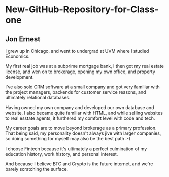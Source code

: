 # New-GitHub-Repository-for-Class-one
## Jon Ernest


I grew up in Chicago, and went to undergrad at UVM where I studied Economics.

My first real job was at a subprime mortgage bank, I then got my real estate license, and wen on to brokerage, opening my own office, and property development.

I've also sold CRM software at a small company and got very familiar with the project managers, backends for customer service reasons, and ultimately relational databases.

Having owned my own company and developed our own database and website, I also became quite familiar with HTML, and while selling websites to real esstate agents, it furthered my comfort level with code and tech.

My career goals are to move beyond brokerage as a primary profession.  That being said, my personality doesn't always jive with larger companies, so doing something for myself may also be the best path :-)

I choose Fintech because it's ultimately a perfect culmination of my education history, work history, and personal interest. 

And because I believe BTC and Crypto is the future internet, and we're barely scratching the surface.
